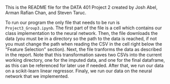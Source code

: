 This is the README file for the DATA 401 Project 2 created by Josh Abel, Arman Rafian Chan, and Steven Taruc.

To run our program the only file that needs to be run is `Project3_Group3.ipynb`. 
The first part of the file is a cell which contains our class implementation to the neural network.
Then, the file downloads the data (you must be in a directory so the path to the data is reached, if not you must change the path when reading the CSV in the cell right below the "Feature Selection" section). 
Next, the file tranforms the data as described in the report. Note that this transformation saves two CSVs into the current working directory, one for the imputed data, and one for the final dataframe, as this can be referenced for later use if needed.
After that, we run our data on a scikit-learn linear regressor.
Finaly, we run our data on the neural network that we implemented.